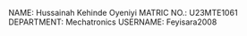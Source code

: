 NAME: Hussainah Kehinde Oyeniyi 
MATRIC NO.: U23MTE1061
DEPARTMENT: Mechatronics
USERNAME: Feyisara2008
